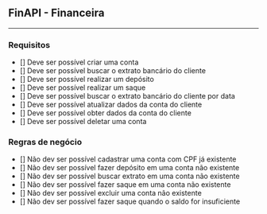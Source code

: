 ## FinAPI - Financeira

---

### Requisitos

- [] Deve ser possível criar uma conta
- [] Deve ser possível buscar o extrato bancário do cliente
- [] Deve ser possível realizar um depósito
- [] Deve ser possível realizar um saque
- [] Deve ser possível buscar o extrato bancário do cliente por data
- [] Deve ser possível atualizar dados da conta do cliente
- [] Deve ser possível obter dados da conta do cliente
- [] Deve ser possível deletar uma conta


### Regras de negócio
- [] Não dev ser possível cadastrar uma conta com CPF já existente
- [] Não dev ser possível fazer depósito em uma conta não existente
- [] Não dev ser possível buscar extrato em uma conta não existente
- [] Não dev ser possível fazer saque em uma conta não existente
- [] Não dev ser possível excluir uma conta não existente
- [] Não dev ser possível fazer saque quando o saldo for insuficiente
